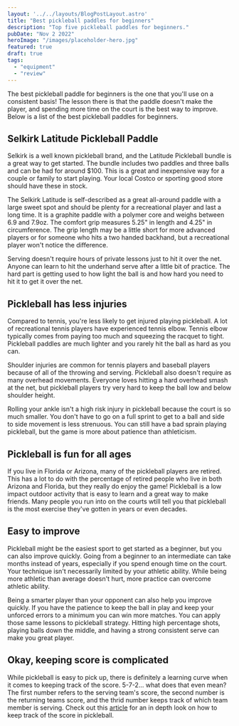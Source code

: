 ```yaml
---
layout: '../../layouts/BlogPostLayout.astro'
title: "Best pickleball paddles for beginners"
description: "Top five pickleball paddles for beginners."
pubDate: "Nov 2 2022"
heroImage: "/images/placeholder-hero.jpg"
featured: true
draft: true
tags: 
  - "equipment"
  - "review"
---
```


The best pickleball paddle for beginners is the one that you'll use on a consistent basis! The lesson there is that the paddle doesn't make the player, and spending more time on the court is the best way to improve. Below is a list of the best pickleball paddles for beginners.

## Selkirk Latitude Pickleball Paddle

Selkirk is a well known pickleball brand, and the Latitude Pickleball bundle is a great way to get started. The bundle includes two paddles and three balls and can be had for around $100. This is a great and inexpensive way for a couple or family to start playing. Your local Costco or sporting good store should have these in stock.

The Selkirk Latitude is self-described as a great all-around paddle with a large sweet spot and should be plenty for a recreational player and last a long time. It is a graphite paddle with a polymer core and weighs between 6.9 and 7.9oz. The comfort grip measures 5.25" in length and 4.25" in circumference. The grip length may be a little short for more advanced players or for someone who hits a two handed backhand, but a recreational player won't notice the difference.




Serving doesn't require hours of private lessons just to hit it over the net. Anyone can learn to hit the underhand serve after a little bit of practice. The hard part is getting used to how light the ball is and how hard you need to hit it to get it over the net.

## Pickleball has less injuries

Compared to tennis, you're less likely to get injured playing pickleball. A lot of recreational tennis players have experienced tennis elbow. Tennis elbow typically comes from paying too much and squeezing the racquet to tight. Pickleball paddles are much lighter and you rarely hit the ball as hard as you can.

Shoulder injuries are common for tennis players and baseball players because of all of the throwing and serving. Pickleball also doesn't require as many overhead movements. Everyone loves hitting a hard overhead smash at the net, but pickleball players try very hard to keep the ball low and below shoulder height.

Rolling your ankle isn't a high risk injury in pickleball because the court is so much smaller. You don't have to go on a full sprint to get to a ball and side to side movement is less strenuous. You can still have a bad sprain playing pickleball, but the game is more about patience than athleticism.

## Pickleball is fun for all ages

If you live in Florida or Arizona, many of the pickleball players are retired. This has a lot to do with the percentage of retired people who live in both Arizona and Florida, but they really do enjoy the game! Pickleball is a low impact outdoor activity that is easy to learn and a great way to make friends. Many people you run into on the courts wtill tell you that pickleball is the most exercise they've gotten in years or even decades.

## Easy to improve

Pickleball might be the easiest sport to get started as a beginner, but you can also improve quickly. Going from a beginner to an intermediate can take months instead of years, especially if you spend enough time on the court. Your technique isn't necessarily limited by your athletic ability. While being more athletic than average doesn't hurt, more practice can overcome athletic ability.

Being a smarter player than your opponent can also help you improve quickly. If you have the patience to keep the ball in play and keep your unforced errors to a minimum you can win more matches. You can apply those same lessons to pickleball strategy. Hitting high percentage shots, playing balls down the middle, and having a strong consistent serve can make you great player.

## Okay, keeping score is complicated

While pickleball is easy to pick up, there is definitely a learning curve when it comes to keeping track of the score. 5-7-2... what does that even mean? The first number refers to the serving team's score, the second number is the returning teams score, and the thrid number keeps track of which team member is serving. Check out this <a href="https://usapickleball.org/what-is-pickleball/how-to-play-old/basics/scoring-position/" target="_blank">article</a> for an in depth look on how to keep track of the score in pickleball.